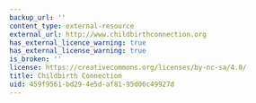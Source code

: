 ```yaml
---
backup_url: ''
content_type: external-resource
external_url: http://www.childbirthconnection.org
has_external_licence_warning: true
has_external_license_warning: true
is_broken: ''
license: https://creativecommons.org/licenses/by-nc-sa/4.0/
title: Childbirth Connection
uid: 459f9561-bd29-4e5d-af81-95d06c49927d
---
```

